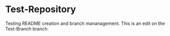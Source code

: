 # Test-Repository
Testing README creation and branch mananagement.
This is an edit on the Test-Branch branch.

